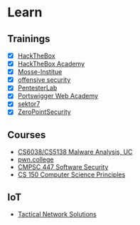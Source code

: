 # Learn

## Trainings

- [x] [HackTheBox](https://www.hackthebox.eu/)
- [x] [HackTheBox Academy](https://academy.hackthebox.com/)
- [x] [Mosse-Institue](https://www.mosse-institute.com)
- [x] [offensive security](https://portal.offensive-security.com/)
- [x] [PentesterLab](https://pentesterlab.com/)
- [x] [Portswigger Web Academy](https://portswigger.net/web-security)
- [x] [sektor7](https://institute.sektor7.net/)
- [x] [ZeroPointSecurity](https://training.zeropointsecurity.co.uk/)

## Courses

- [CS6038/CS5138 Malware Analysis, UC](https://class.malware.re/)
- [pwn.college](https://pwn.college/)
- [CMPSC 447 Software Security](https://www.cse.psu.edu/~gxt29/teaching/cs447s19/index.html)
- [CS 150 Computer Science Principles](https://www.cs.drexel.edu/~jpopyack/Courses/CSP/Fa21/index.html	)

## IoT

- [Tactical Network Solutions](https://www.tacnetsol.com/)
